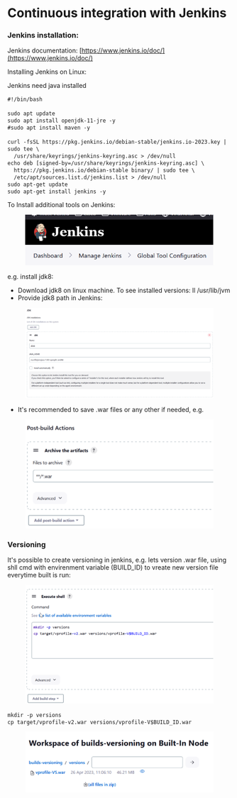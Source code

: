 # Continuous integration with Jenkins

### Jenkins installation:

Jenkins documentation: [https://www.jenkins.io/doc/](https://www.jenkins.io/doc/)

Installing Jenkins on Linux:

Jenkins need java installed

```
#!/bin/bash

sudo apt update
sudo apt install openjdk-11-jre -y
#sudo apt install maven -y

curl -fsSL https://pkg.jenkins.io/debian-stable/jenkins.io-2023.key | sudo tee \
  /usr/share/keyrings/jenkins-keyring.asc > /dev/null
echo deb [signed-by=/usr/share/keyrings/jenkins-keyring.asc] \
  https://pkg.jenkins.io/debian-stable binary/ | sudo tee \
  /etc/apt/sources.list.d/jenkins.list > /dev/null
sudo apt-get update
sudo apt-get install jenkins -y
```

To Install additional tools on Jenkins:

<figure><img src=".gitbook/assets/image (15).png" alt=""><figcaption></figcaption></figure>

e.g. install jdk8:

* Download jdk8 on linux machine. To see installed versions:  ll /usr/lib/jvm
* Provide jdk8 path in Jenkins:

<figure><img src=".gitbook/assets/image (12) (1).png" alt=""><figcaption></figcaption></figure>

* It's recommended to save .war files or any other if needed, e.g.

<figure><img src=".gitbook/assets/image (13) (1).png" alt=""><figcaption></figcaption></figure>

### Versioning

It's possible to create versioning in jenkins, e.g. lets version .war file, using shll cmd with envirenment variable (BUILD\_ID) to vreate new version file everytime built is run:

<figure><img src=".gitbook/assets/image.png" alt=""><figcaption></figcaption></figure>

```
mkdir -p versions
cp target/vprofile-v2.war versions/vprofile-V$BUILD_ID.war
```

<figure><img src=".gitbook/assets/image (14).png" alt=""><figcaption></figcaption></figure>
